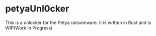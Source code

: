 # petyaUnl0cker

This is a unlocker for the Petya ransomware. It is written in Rust and is WIP(Work In Progress)
